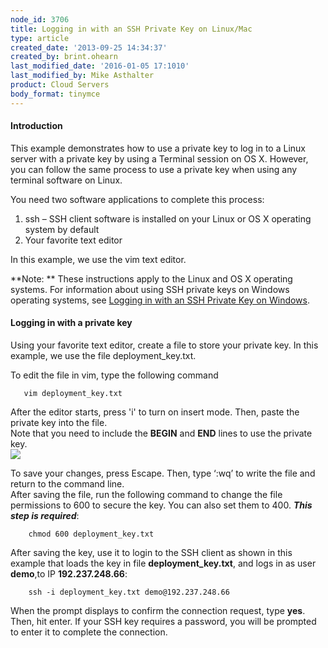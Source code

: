 ```yaml
---
node_id: 3706
title: Logging in with an SSH Private Key on Linux/Mac
type: article
created_date: '2013-09-25 14:34:37'
created_by: brint.ohearn
last_modified_date: '2016-01-05 17:1010'
last_modified_by: Mike Asthalter
product: Cloud Servers
body_format: tinymce
---
```


#### Introduction

This example demonstrates how to use a private key to log in to a Linux
server with a private key by using a Terminal session on OS X. However,
you can follow the same process to use a private key when using any
terminal software on Linux.

You need two software applications to complete this process:

1.  ssh &ndash; SSH client software is installed on your Linux or OS X
    operating system by default
2.  Your favorite text editor

In this example, we use the vim text editor.

**Note: ** These instructions apply to the Linux and OS X operating
systems.  For information about using SSH private keys on Windows
operating systems, see [Logging in with an SSH Private Key on
Windows](http://www.rackspace.com/knowledge_center/article/logging-in-with-an-ssh-private-key-on-windows).

#### Logging in with a private key

Using your favorite text editor, create a file to store your private
key. In this example, we use the file deployment\_key.txt.

To edit the file in vim, type the following command

       vim deployment_key.txt

After the editor starts, press 'i' to turn on insert mode. Then, paste
the private key into the file.\
 Note that you need to include the **BEGIN** and **END** lines to use
the private key.\
 ![](/knowledge_center/sites/default/files/field/image/Linux2.png)

To save your changes, press Escape. Then, type &lsquo;:wq&rsquo; to write the file
and return to the command line.\
 After saving the file, run the following command to change the file
permissions to 600 to secure the key. You can also set them to 400.
***This step is required***:

        chmod 600 deployment_key.txt

After saving the key, use it to login to the SSH client as shown in this
example that loads the key in file **deployment\_key.txt**, and logs in
as user **demo**,to IP **192.237.248.66**:

        ssh -i deployment_key.txt demo@192.237.248.66

When the prompt displays to confirm the connection request, type
**yes**. Then, hit enter. If your SSH key requires a password, you will
be prompted to enter it to complete the connection.

